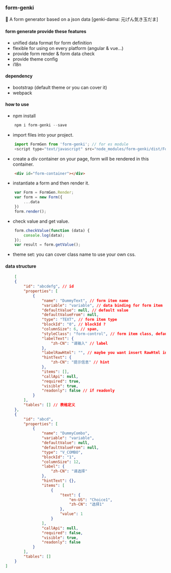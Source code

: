 ### form-genki
🐲 A form generator based on a json data [genki-dama: 元げん気き玉だま]

#### form generate provide these features
* unified data format for form definition
* flexible for using on every platform (angular & vue...)
* provide form render & form data check
* provide theme config
* i18n

#### dependency
* bootstrap (default theme or you can cover it)
* webpack

#### how to use
* npm install
```javascript
    npm i form-genki --save
```
* import files into your project.
```javascript
    import FormGen from 'form-genki'; // for es module
    <script type="text/javascript" src="node_modules/form-genki/dist/FormGen.js"></script> // for html script
```
* create a div container on your page, form will be rendered in this container.
```html
    <div id="form-container"></div>
```
* instantiate a form and then render it.
```javascript
    var Form = FormGen.Render;
    var form = new Form({
        ...data
    })
    form.render();
```
* check value and get value.
```javascript
    form.checkValue(function (data) {
        console.log(data);
    });
    var result = form.getValue();
```
* theme set: you can cover class name to use your own css.

#### data structure
```json
    [
    {
        "id": "abcdefg", // id
        "properties": [
            {
                "name": "DummyText", // form item name
                "variable": "variable", // data binding for form item
                "defaultValue": null, // default value
                "defaultValueFrom": null,
                "type": "TEXT", // form item type
                "blockId": "0", // blockId ?
                "columnSize": 6, // span,
                "styleClass": "form-control", // form item class, default is form-control
                "labelText": {
                    "zh-CN": "请输入" // label
                },
                "labelRawHtml": "", // maybe you want insert RawHtml into label
                "hintText": {
                    "zh-CN": "提示信息" // hint
                },
                "items": [],
                "callApi": null,
                "required": true,
                "visible": true,
                "readonly": false // if readonly
            }
        ],
        "tables": [] // 表格定义
    },
    {
        "id": "abcd",
        "properties": [
            {
                "name": "DummyCombo",
                "variable": "variable",
                "defaultValue": null,
                "defaultValueFrom": null,
                "type": "V_COMBO",
                "blockId": "1",
                "columnSize": 12,
                "label": {
                    "zh-CN": "请选择"
                },
                "hintText": {},
                "items": [
                    {
                        "text": {
                            "en-US": "Choice1",
                            "zh-CN": "选择1"
                        },
                        "value": 1
                    }
                ],
                "callApi": null,
                "required": false,
                "visible": true,
                "readonly": false
            }
        ],
        "tables": []
    }
]
```
